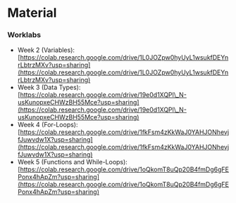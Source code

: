 # Material

### Worklabs

* Week 2 (Variables): [https://colab.research.google.com/drive/1L0JOZpw0hyUyL1wsukfDEYnrLbtrzMXv?usp=sharing](https://colab.research.google.com/drive/1L0JOZpw0hyUyL1wsukfDEYnrLbtrzMXv?usp=sharing)
* Week 3 (Data Types): [https://colab.research.google.com/drive/19e0d1XQPl\_N-usKunopxeCHWzBH55Mce?usp=sharing](https://colab.research.google.com/drive/19e0d1XQPl\_N-usKunopxeCHWzBH55Mce?usp=sharing)
* Week 4 (For-Loops): [https://colab.research.google.com/drive/1fkFsm4zKkWaJ0YAHJONhevjfJuwvdw1X?usp=sharing](https://colab.research.google.com/drive/1fkFsm4zKkWaJ0YAHJONhevjfJuwvdw1X?usp=sharing)
* Week 5 (Functions and While-Loops): [https://colab.research.google.com/drive/1oQkomT8uQp20B4fmDg6gFEPonx4hApZm?usp=sharing](https://colab.research.google.com/drive/1oQkomT8uQp20B4fmDg6gFEPonx4hApZm?usp=sharing)

